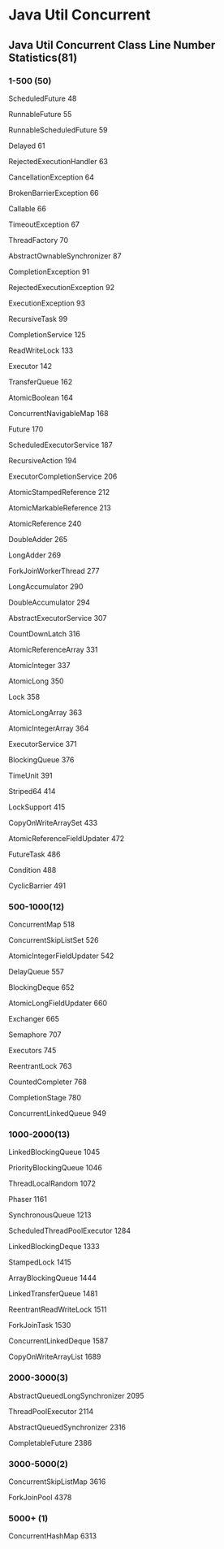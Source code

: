# Java Util Concurrent

## Java Util Concurrent Class Line Number Statistics(81)

### 1-500 (50)
ScheduledFuture 48

RunnableFuture 55

RunnableScheduledFuture 59

Delayed 61

RejectedExecutionHandler 63

CancellationException 64

BrokenBarrierException 66

Callable 66

TimeoutException 67

ThreadFactory 70

AbstractOwnableSynchronizer 87

CompletionException 91

RejectedExecutionException 92

ExecutionException 93

RecursiveTask 99

CompletionService 125

ReadWriteLock 133

Executor 142

TransferQueue 162

AtomicBoolean 164  

ConcurrentNavigableMap 168

Future 170

ScheduledExecutorService 187

RecursiveAction 194

ExecutorCompletionService 206

AtomicStampedReference 212

AtomicMarkableReference 213

AtomicReference 240

DoubleAdder 265

LongAdder 269

ForkJoinWorkerThread 277

LongAccumulator 290

DoubleAccumulator 294

AbstractExecutorService 307

CountDownLatch 316

AtomicReferenceArray 331

AtomicInteger 337

AtomicLong 350

Lock 358

AtomicLongArray 363

AtomicIntegerArray 364

ExecutorService 371

BlockingQueue 376

TimeUnit 391

Striped64 414

LockSupport 415

CopyOnWriteArraySet 433

AtomicReferenceFieldUpdater 472

FutureTask 486

Condition 488

CyclicBarrier 491
 

### 500-1000(12)

ConcurrentMap 518

ConcurrentSkipListSet 526

AtomicIntegerFieldUpdater 542

DelayQueue 557

BlockingDeque 652

AtomicLongFieldUpdater 660

Exchanger 665

Semaphore 707

Executors 745

ReentrantLock 763

CountedCompleter 768

CompletionStage 780

ConcurrentLinkedQueue 949




### 1000-2000(13)

LinkedBlockingQueue 1045

PriorityBlockingQueue 1046

ThreadLocalRandom 1072

Phaser 1161

SynchronousQueue 1213

ScheduledThreadPoolExecutor 1284

LinkedBlockingDeque 1333

StampedLock 1415

ArrayBlockingQueue 1444

LinkedTransferQueue 1481

ReentrantReadWriteLock 1511

ForkJoinTask 1530

ConcurrentLinkedDeque 1587

CopyOnWriteArrayList 1689


### 2000-3000(3)

AbstractQueuedLongSynchronizer 2095

ThreadPoolExecutor 2114

AbstractQueuedSynchronizer 2316

CompletableFuture 2386

### 3000-5000(2)

ConcurrentSkipListMap 3616

ForkJoinPool 4378

### 5000+ (1)

ConcurrentHashMap 6313